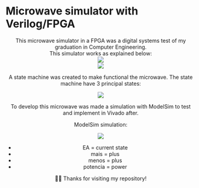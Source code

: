 # Microwave simulator with Verilog/FPGA
<div align="center"> 
This microwave simulator in a FPGA was a digital systems test of my graduation in Computer Engineering.
 </div>
<div align="center"> 
This simulator works as explained below:
 
  </div>
<div align="center"> 
<img src="https://user-images.githubusercontent.com/102065589/236355666-db6c6894-b737-4449-8960-a0ed6cb26691.png" >
  </div>
  <div align="center"> 
 

</div>
<div align="center"> 
<img src="https://user-images.githubusercontent.com/102065589/236355662-1be8c215-c8b0-4529-ba9c-feb854e2ddf5.png" >
  </div>
  <div align="center"> 
 
 A state machine was created to make functional the microwave. The state machine have 3 principal states:
 
</div>
<div align="center"> 
<img src="https://user-images.githubusercontent.com/102065589/236355668-d2ef47ed-b706-4fdc-a96c-c5fdebfeb8fe.png" >
  </div>
  <div align="center"> 
 
 To develop this microwave was made a simulation with ModelSim to test and implement in Vivado after.
 
</div>
<div align="center"> 
 
 ModelSim simulation:
 
</div>
<div align="center"> 
<img src="https://user-images.githubusercontent.com/102065589/236349540-e578a95b-2ad4-479e-bb9a-302525d7d10f.PNG" >
  </div>
   <div align="center"> 
 
 - EA = current state
 - mais = plus
 - menos = plus
 - potencia = power
 
</div>
  
  <div align="center"> 
 
 🙋‍♂️ Thanks for visiting my repository!
</div>



